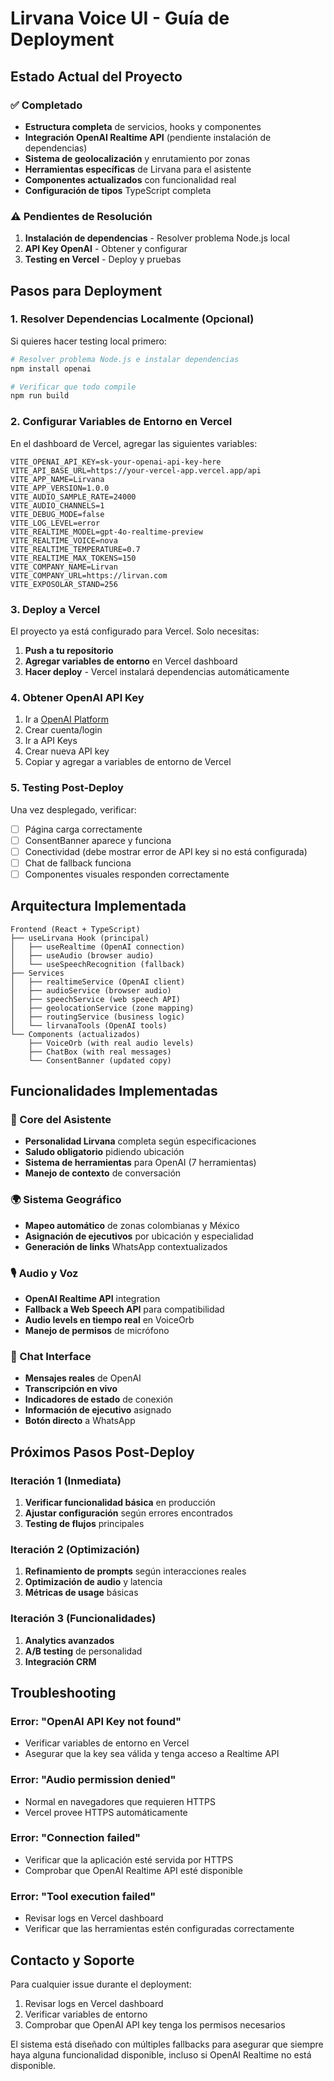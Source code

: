 # Lirvana Voice UI - Guía de Deployment

## Estado Actual del Proyecto

### ✅ Completado
- **Estructura completa** de servicios, hooks y componentes
- **Integración OpenAI Realtime API** (pendiente instalación de dependencias)
- **Sistema de geolocalización** y enrutamiento por zonas
- **Herramientas específicas** de Lirvana para el asistente
- **Componentes actualizados** con funcionalidad real
- **Configuración de tipos** TypeScript completa

### ⚠️ Pendientes de Resolución
1. **Instalación de dependencias** - Resolver problema Node.js local
2. **API Key OpenAI** - Obtener y configurar
3. **Testing en Vercel** - Deploy y pruebas

## Pasos para Deployment

### 1. Resolver Dependencias Localmente (Opcional)

Si quieres hacer testing local primero:

```bash
# Resolver problema Node.js e instalar dependencias
npm install openai

# Verificar que todo compile
npm run build
```

### 2. Configurar Variables de Entorno en Vercel

En el dashboard de Vercel, agregar las siguientes variables:

```env
VITE_OPENAI_API_KEY=sk-your-openai-api-key-here
VITE_API_BASE_URL=https://your-vercel-app.vercel.app/api
VITE_APP_NAME=Lirvana
VITE_APP_VERSION=1.0.0
VITE_AUDIO_SAMPLE_RATE=24000
VITE_AUDIO_CHANNELS=1
VITE_DEBUG_MODE=false
VITE_LOG_LEVEL=error
VITE_REALTIME_MODEL=gpt-4o-realtime-preview
VITE_REALTIME_VOICE=nova
VITE_REALTIME_TEMPERATURE=0.7
VITE_REALTIME_MAX_TOKENS=150
VITE_COMPANY_NAME=Lirvan
VITE_COMPANY_URL=https://lirvan.com
VITE_EXPOSOLAR_STAND=256
```

### 3. Deploy a Vercel

El proyecto ya está configurado para Vercel. Solo necesitas:

1. **Push a tu repositorio**
2. **Agregar variables de entorno** en Vercel dashboard
3. **Hacer deploy** - Vercel instalará dependencias automáticamente

### 4. Obtener OpenAI API Key

1. Ir a [OpenAI Platform](https://platform.openai.com/)
2. Crear cuenta/login
3. Ir a API Keys
4. Crear nueva API key
5. Copiar y agregar a variables de entorno de Vercel

### 5. Testing Post-Deploy

Una vez desplegado, verificar:

- [ ] Página carga correctamente
- [ ] ConsentBanner aparece y funciona
- [ ] Conectividad (debe mostrar error de API key si no está configurada)
- [ ] Chat de fallback funciona
- [ ] Componentes visuales responden correctamente

## Arquitectura Implementada

```
Frontend (React + TypeScript)
├── useLirvana Hook (principal)
│   ├── useRealtime (OpenAI connection)
│   ├── useAudio (browser audio)
│   └── useSpeechRecognition (fallback)
├── Services
│   ├── realtimeService (OpenAI client)
│   ├── audioService (browser audio)
│   ├── speechService (web speech API)
│   ├── geolocationService (zone mapping)
│   ├── routingService (business logic)
│   └── lirvanaTools (OpenAI tools)
└── Components (actualizados)
    ├── VoiceOrb (with real audio levels)
    ├── ChatBox (with real messages)
    └── ConsentBanner (updated copy)
```

## Funcionalidades Implementadas

### 🎯 Core del Asistente
- **Personalidad Lirvana** completa según especificaciones
- **Saludo obligatorio** pidiendo ubicación
- **Sistema de herramientas** para OpenAI (7 herramientas)
- **Manejo de contexto** de conversación

### 🌍 Sistema Geográfico
- **Mapeo automático** de zonas colombianas y México
- **Asignación de ejecutivos** por ubicación y especialidad
- **Generación de links** WhatsApp contextualizados

### 🎙️ Audio y Voz
- **OpenAI Realtime API** integration
- **Fallback a Web Speech API** para compatibilidad
- **Audio levels en tiempo real** en VoiceOrb
- **Manejo de permisos** de micrófono

### 💬 Chat Interface
- **Mensajes reales** de OpenAI
- **Transcripción en vivo**
- **Indicadores de estado** de conexión
- **Información de ejecutivo** asignado
- **Botón directo** a WhatsApp

## Próximos Pasos Post-Deploy

### Iteración 1 (Inmediata)
1. **Verificar funcionalidad básica** en producción
2. **Ajustar configuración** según errores encontrados
3. **Testing de flujos** principales

### Iteración 2 (Optimización)
1. **Refinamiento de prompts** según interacciones reales
2. **Optimización de audio** y latencia
3. **Métricas de usage** básicas

### Iteración 3 (Funcionalidades)
1. **Analytics avanzados**
2. **A/B testing** de personalidad
3. **Integración CRM**

## Troubleshooting

### Error: "OpenAI API Key not found"
- Verificar variables de entorno en Vercel
- Asegurar que la key sea válida y tenga acceso a Realtime API

### Error: "Audio permission denied"
- Normal en navegadores que requieren HTTPS
- Vercel provee HTTPS automáticamente

### Error: "Connection failed"
- Verificar que la aplicación esté servida por HTTPS
- Comprobar que OpenAI Realtime API esté disponible

### Error: "Tool execution failed"
- Revisar logs en Vercel dashboard
- Verificar que las herramientas estén configuradas correctamente

## Contacto y Soporte

Para cualquier issue durante el deployment:
1. Revisar logs en Vercel dashboard
2. Verificar variables de entorno
3. Comprobar que OpenAI API key tenga los permisos necesarios

El sistema está diseñado con múltiples fallbacks para asegurar que siempre haya alguna funcionalidad disponible, incluso si OpenAI Realtime no está disponible.
